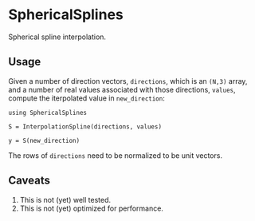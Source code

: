 
# SphericalSplines

Spherical spline interpolation.

## Usage

Given a number of direction vectors, `directions`, which is an `(N,3)` array, and a number
of real values associated with those directions, `values`, compute the iterpolated value
in `new_direction`:

```
using SphericalSplines

S = InterpolationSpline(directions, values)

y = S(new_direction)

```

The rows of `directions` need to be normalized to be unit vectors.


## Caveats

1. This is not (yet) well tested.
2. This is not (yet) optimized for performance.
